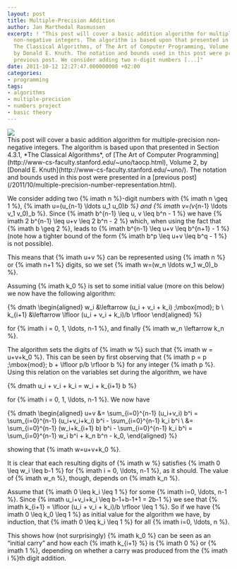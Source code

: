 ```yaml
---
layout: post
title: Multiple-Precision Addition
author: Jan Marthedal Rasmussen
excerpt: ! "This post will cover a basic addition algorithm for multiple-precision
  non-negative integers. The algorithm is based upon that presented in Section 4.3.1,
  The Classical Algorithms, of The Art of Computer Programming, Volume 2,
  by Donald E. Knuth. The notation and bounds used in this post were presented in a 
  previous post. We consider adding two n-digit numbers [...]"
date: 2011-10-12 12:27:47.000000000 +02:00
categories:
- programming
tags:
- algorithms
- multiple-precision
- numbers project
- basic theory
---
```

<div class="pull-right"><a href="{% amazon taocp2 %}"><img src="{% bookcover taocp2 %}" /></a></div>
This post will cover a basic addition algorithm for multiple-precision non-negative integers. The algorithm is based upon that presented in Section 4.3.1, *The Classical Algorithms*, of [The Art of Computer Programming](http://www-cs-faculty.stanford.edu/~uno/taocp.html), Volume 2, by [Donald E. Knuth](http://www-cs-faculty.stanford.edu/~uno/). The notation and bounds used in this post were presented in a [previous post](/2011/10/multiple-precision-number-representation.html).

We consider adding two {% imath n %}-digit numbers with {% imath n \geq 1 %}, {% imath u=(u_{n-1} \ldots u_1 u_0)_b %} and {% imath v=(v_{n-1} \ldots v_1 v_0)_b %}. <span></span>Since {% imath b^{n-1} \leq u, v \leq b^n - 1 %} we have {% imath 2 b^{n-1} \leq u+v \leq 2 b^n - 2 %} which, when using the fact that {% imath b \geq 2 %}, leads to {% imath b^{n-1} \leq u+v \leq b^{n+1} - 1 %} (note how a tighter bound of the form {% imath b^p \leq u+v \leq b^q - 1 %} is not possible).

This means that {% imath u+v %} can be represented using {% imath n %} or {% imath n+1 %} digits, so we set {% imath w=(w_n \ldots w_1 w_0)_b %}.

Assuming {% imath k_0 %} is set to some initial value (more on this below) we now have the following algorithm:

{% dmath \begin{aligned} w_i     &\leftarrow (u_i + v_i + k_i) \;\mbox{mod}\; b \\ k_{i+1} &\leftarrow \lfloor (u_i + v_i + k_i)/b \rfloor \end{aligned} %}

for {% imath i = 0, 1, \ldots, n-1 %}, and finally {% imath w_n \leftarrow k_n %}.

The algorithm sets the digits of {% imath w %} such that {% imath w = u+v+k_0 %}. This can be seen by first observing that {% imath p = p \;\mbox{mod}\; b + \lfloor p/b \rfloor b %} for any integer {% imath p %}. Using this relation on the variables set during the algorithm, we have

{% dmath u_i + v_i + k_i = w_i + k_{i+1} b %}

for {% imath i = 0, 1, \ldots, n-1 %}. We now have

{% dmath \begin{aligned} u+v &= \sum_{i=0}^{n-1} (u_i+v_i) b^i = \sum_{i=0}^{n-1} (u_i+v_i+k_i) b^i - \sum_{i=0}^{n-1} k_i b^i \\ &= \sum_{i=0}^{n-1} (w_i+k_{i+1} b) b^i - \sum_{i=0}^{n-1} k_i b^i = \sum_{i=0}^{n-1} w_i b^i + k_n b^n - k_0, \end{aligned} %}

showing that {% imath w=u+v+k_0 %}.

It is clear that each resulting digits of {% imath w %} satisfies {% imath 0 \leq w_i \leq b-1 %} for {% imath i = 0, \ldots, n-1 %}, as it should. The value of {% imath w_n %}, though, depends on {% imath k_n %}.

Assume that {% imath 0 \leq k_i \leq 1 %} for some {% imath i=0, \ldots, n-1 %}. Since {% imath u_i+v_i+k_i \leq b-1+b-1+1 = 2b-1 %} we see that {% imath k_{i+1} = \lfloor (u_i + v_i + k_i)/b \rfloor \leq 1 %}. So if we have {% imath 0 \leq k_0 \leq 1 %} as initial value for the algorithm we have, by induction, that {% imath 0 \leq k_i \leq 1 %} for all {% imath i=0, \ldots, n %}.

This shows how (not surprisingly) {% imath k_0 %} can be seen as an &#8220;initial carry&#8221; and how each {% imath k_{i+1} %} is {% imath 0 %} or {% imath 1 %}, depending on whether a carry was produced from the {% imath i %}th digit addition.


